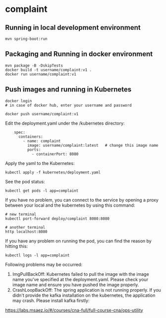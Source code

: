 # complaint

## Running in local development environment

```
mvn spring-boot:run
```

## Packaging and Running in docker environment

```
mvn package -B -DskipTests
docker build -t username/complaint:v1 .
docker run username/complaint:v1
```

## Push images and running in Kubernetes

```
docker login 
# in case of docker hub, enter your username and password

docker push username/complaint:v1
```

Edit the deployment.yaml under the /kubernetes directory:
```
    spec:
      containers:
        - name: complaint
          image: username/complaint:latest   # change this image name
          ports:
            - containerPort: 8080

```

Apply the yaml to the Kubernetes:
```
kubectl apply -f kubernetes/deployment.yaml
```

See the pod status:
```
kubectl get pods -l app=complaint
```

If you have no problem, you can connect to the service by opening a proxy between your local and the kubernetes by using this command:
```
# new terminal
kubectl port-forward deploy/complaint 8080:8080

# another terminal
http localhost:8080
```

If you have any problem on running the pod, you can find the reason by hitting this:
```
kubectl logs -l app=complaint
```

Following problems may be occurred:

1. ImgPullBackOff:  Kubernetes failed to pull the image with the image name you've specified at the deployment.yaml. Please check your image name and ensure you have pushed the image properly.
1. CrashLoopBackOff: The spring application is not running properly. If you didn't provide the kafka installation on the kubernetes, the application may crash. Please install kafka firstly:

https://labs.msaez.io/#/courses/cna-full/full-course-cna/ops-utility

